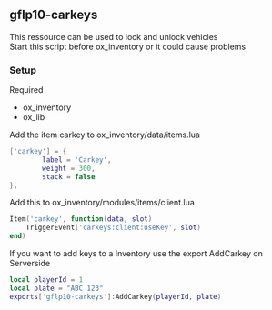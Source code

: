 ## gflp10-carkeys

This ressource can be used to lock and unlock vehicles <br>
Start this script before ox_inventory or it could cause problems


### Setup
Required 
- ox_inventory
- ox_lib

Add the item carkey to ox_inventory/data/items.lua
```lua
['carkey'] = {
		label = 'Carkey',
		weight = 300,
		stack = false
},
```

Add this to ox_inventory/modules/items/client.lua
```lua
Item('carkey', function(data, slot)
	TriggerEvent('carkeys:client:useKey', slot)
end)
```
 
If you want to add keys to a Inventory use the export AddCarkey on Serverside
```lua
local playerId = 1
local plate = "ABC 123"
exports['gflp10-carkeys']:AddCarkey(playerId, plate)
```
